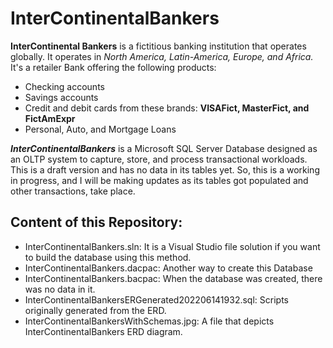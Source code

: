 # InterContinentalBankers
**InterContinental Bankers** is a fictitious banking institution that operates globally. It operates in *North America, Latin-America, Europe, and Africa.*
It's a retailer Bank offering the following products:
- Checking accounts
- Savings accounts
- Credit and debit cards from these brands: **VISAFict, MasterFict, and FictAmExpr**
- Personal, Auto, and Mortgage Loans

***InterContinentalBankers*** is a Microsoft SQL Server Database designed as an OLTP system to capture, store, and process transactional workloads. This is a draft version and has no data in its tables yet. So, this is a working in progress, and I will be making updates as its tables got populated and other transactions, take place.
## Content of this Repository:
- InterContinentalBankers.sln: It is a Visual Studio file solution if you want to build the database using this method.
- InterContinentalBankers.dacpac: Another way to create this Database
- InterContinentalBankers.bacpac: When the database was created, there was no data in it.
- InterContinentalBankersERGenerated202206141932.sql: Scripts originally generated from the ERD.
- InterContinentalBankersWithSchemas.jpg: A file that depicts InterContinentalBankers ERD diagram.   

